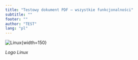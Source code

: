 ```yaml
---
title: "Testowy dokument PDF – wszystkie funkcjonalności"
subtitle: ""
footer: ""
author: "TEST"
lang: "pl"
---
```


![Linux](dc20b596-23fb-46a1-978b-d26d88339730.png){width=150}

*Logo Linux*

